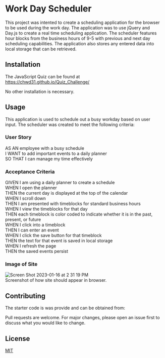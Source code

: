 # Work Day Scheduler

This project was intented to create a scheduling application for the browser to be used during the work day.  The application was to use jQuery and Day.js to create a real time scheduling application.  The scheduler features hour blocks from the business hours of 9-5 with previous and next day scheduling capabilities.  The application also stores any entered data into local storage that can be retrieved. 

## Installation

The JavaScript Quiz can be found at https://chwd31.github.io/Quiz_Challenge/  

No other installation is necessary.

## Usage
This application is used to schedule out a busy workday based on user input.  The scheduler was created to meet the following criteria:

### User Story
AS AN employee with a busy schedule  
I WANT to add important events to a daily planner  
SO THAT I can manage my time effectively  

### Acceptance Criteria
GIVEN I am using a daily planner to create a schedule  
WHEN I open the planner  
THEN the current day is displayed at the top of the calendar  
WHEN I scroll down  
THEN I am presented with timeblocks for standard business hours  
WHEN I view the timeblocks for that day  
THEN each timeblock is color coded to indicate whether it is in the past, present, or future  
WHEN I click into a timeblock  
THEN I can enter an event  
WHEN I click the save button for that timeblock  
THEN the text for that event is saved in local storage  
WHEN I refresh the page  
THEN the saved events persist  


### Image of Site

![Screen Shot 2023-01-16 at 2 31 19 PM](https://user-images.githubusercontent.com/118683737/212761650-08747006-106e-43b0-b941-5d7492b6a51d.png)  
Screenshot of how site should appear in browser.




## Contributing
The starter code is was provide and can be obtained from:  

Pull requests are welcome. For major changes, please open an issue first
to discuss what you would like to change.


## License

[MIT](https://choosealicense.com/licenses/mit/)
